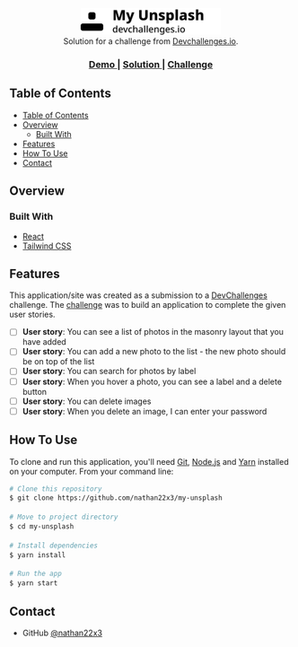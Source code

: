 <!-- markdownlint-disable MD033 -->
<!-- markdownlint-disable MD041 -->

<div align="center">
  <img src="./src/assets/images/logo.svg" width="250">
</div>

<div align="center">
   Solution for a challenge from  <a href="http://devchallenges.io" target="_blank">Devchallenges.io</a>.
</div>

<div align="center">
  <h3>
    <a href="https://my-unsplash-nathan22x3.vercel.app">
      Demo
    </a>
    <span> | </span>
    <a href="#">
      Solution
    </a>
    <span> | </span>
    <a href="https://devchallenges.io/challenges/rYyhwJAxMfES5jNQ9YsP">
      Challenge
    </a>
  </h3>
</div>

## Table of Contents

- [Table of Contents](#table-of-contents)
- [Overview](#overview)
  - [Built With](#built-with)
- [Features](#features)
- [How To Use](#how-to-use)
- [Contact](#contact)

## Overview

<!-- ![Result](./src/assets/images/result.gif) -->

### Built With

- [React](https://reactjs.org/)
- [Tailwind CSS](https://tailwindcss.com/)

## Features

This application/site was created as a submission to a [DevChallenges](https://devchallenges.io/challenges) challenge. The [challenge](https://devchallenges.io/challenges/O2iGT9yBd6xZBrOcVirx) was to build an application to complete the given user stories.

- [ ] **User story**: You can see a list of photos in the masonry layout that you have added
- [ ] **User story**: You can add a new photo to the list - the new photo should be on top of the list
- [ ] **User story**: You can search for photos by label
- [ ] **User story**: When you hover a photo, you can see a label and a delete button
- [ ] **User story**: You can delete images
- [ ] **User story**: When you delete an image, I can enter your password

## How To Use

To clone and run this application, you'll need [Git](https://git-scm.com), [Node.js](https://nodejs.org/en/download/) and [Yarn](https://yarnpkg.com/getting-started/install) installed on your computer. From your command line:

```bash
# Clone this repository
$ git clone https://github.com/nathan22x3/my-unsplash

# Move to project directory
$ cd my-unsplash

# Install dependencies
$ yarn install

# Run the app
$ yarn start
```

## Contact

- GitHub [@nathan22x3](https://github.com/nathan22x3)
